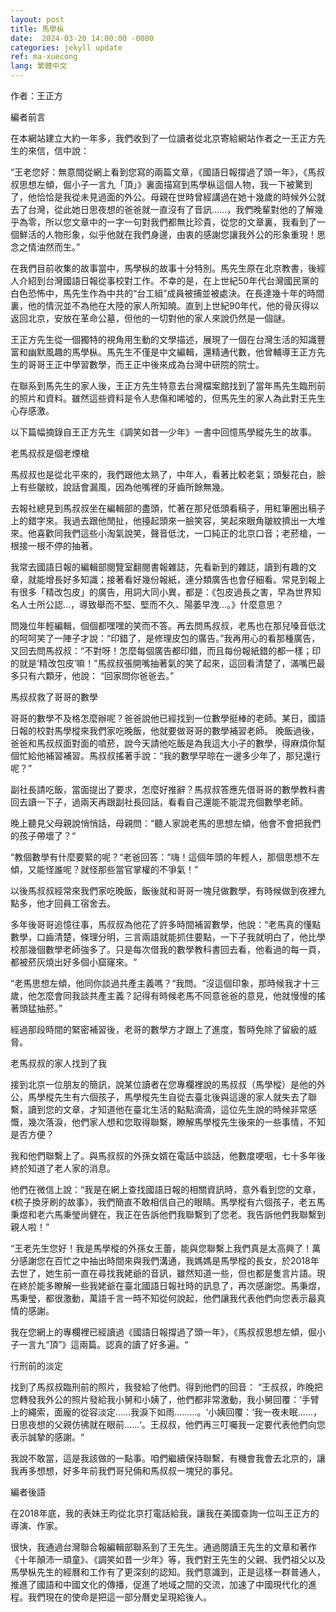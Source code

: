```yaml
---
layout: post
title: 馬學枞
date:  2024-03-20 14:00:00 -0000
categories: jekyll update
ref: ma-xuecong
lang: 繁體中文
---
```


作者：王正方

編者前言

在本網站建立大約一年多，我們收到了一位讀者從北京寄給網站作者之一王正方先生的來信，信中說：

“王老您好：無意間從網上看到您寫的兩篇文章，《國語日報撐過了頭一年》，《馬叔叔思想左傾，倔小子一言九「頂」》裏面描寫到馬學枞這個人物，我一下被驚到了，他恰恰是我從未見過面的外公。母親在世時曾經講過在她十幾歲的時候外公就去了台灣，從此她日思夜想的爸爸就一直沒有了音訊……，我們晚輩對他的了解幾乎為零，所以您文章中的一字一句對我們都無比珍貴，從您的文章裏，我看到了一個鮮活的人物形象，似乎他就在我們身邊，由衷的感謝您讓我外公的形象重現！思念之情油然而生。”

在我們目前收集的故事當中，馬學枞的故事十分特別。馬先生原在北京教書，後經人介紹到台灣國語日報從事校對工作。不幸的是，在上世紀50年代台灣國民黨的白色恐怖中，馬先生作為中共的“台工組”成員被捕並被處決。在長達幾十年的時間裏，他的情況並不為他在大陸的家人所知曉。直到上世紀90年代，他的骨灰得以返回北京，安放在革命公墓，但他的一切對他的家人來說仍然是一個謎。

王正方先生從一個獨特的視角用生動的文學描述，展現了一個在台灣生活的知識豐富和幽默風趣的馬學枞。馬先生不僅是中文編輯，還精通代數，他曾輔導王正方先生的哥哥王正中學習數學，而王正中後來成為台灣中研院的院士。

在聯系到馬先生的家人後，王正方先生特意去台灣檔案館找到了當年馬先生臨刑前的照片和資料。雖然這些資料是令人悲傷和唏噓的，但馬先生的家人為此對王先生心存感激。

以下篇幅摘錄自王正方先生《調笑如昔一少年》一書中回憶馬學縱先生的故事。

老馬叔叔是個老煙槍

馬叔叔也是從北平來的，我們跟他太熟了，中年人，看著比較老氣；頭髮花白，臉上有些皺紋，說話會漏風，因為他嘴裡的牙齒所餘無幾。

去報社總見到馬叔叔坐在編輯部的盡頭，忙著在那兒低頭看稿子，用紅筆圈出稿子上的錯字來。我過去跟他閒扯，他擡起頭來一臉笑容，笑起來眼角皺紋擠出一大堆來。他喜歡同我們這些小淘氣說笑，聲音低沈，一口純正的北京口音；老菸槍，一根接一根不停的抽著。
	   
我常去國語日報的編輯部閱覽室翻閱書報雜誌，先看新到的雜誌，讀到有趣的文章，就能增長好多知識；接著看好幾份報紙，連分類廣告也會仔細看。常見到報上有很多「精改包皮」的廣告，用詞大同小異，都是：《包皮過長之害，早為世界知名人士所公認…，導致舉而不堅、堅而不久、陽萎早洩…。》什麼意思？

問幾位年輕編輯，個個都嘿嘿的笑而不答。再去問馬叔叔，老馬也在那兒嗓音低沈的呵呵笑了一陣子才說：“印錯了，是修理皮包的廣告。”我再用心的看那種廣告，又回去問馬叔叔：“不對呀！怎麼每個廣告都印錯，而且每份報紙錯的都一樣；印的就是‘精改包皮’嘛！”馬叔叔張開嘴抽著氣的笑了起來，這回看清楚了，滿嘴巴最多只有六顆牙，他說： “回家問你爸爸去。”

馬叔叔救了哥哥的數學

哥哥的數學不及格怎麼辦呢？爸爸說他已經找到一位數學挺棒的老師。某日，國語日報的校對馬學樅來我們家吃晚飯，他就要做哥哥的數學補習老師。
晚飯過後，爸爸和馬叔叔面對面的噴菸，說今天請他吃飯是為我這大小子的數學，得麻煩你幫個忙給他補習補習。馬叔叔搖著手說：“我的數學早晾在一邊多少年了，那兒還行呢？”

副社長請吃飯，當面提出了要求，怎麼好推辭？馬叔叔答應先借哥哥的數學教科書回去讀一下子，過兩天再跟副社長回話，看看自己還能不能混充個數學老師。
 
晚上聽見父母親說悄悄話，母親問：“聽人家說老馬的思想左傾，他會不會把我們的孩子帶壞了？“
 
“教個數學有什麼要緊的呢？“老爸回答：“嗨！這個年頭的年輕人，那個思想不左傾，又能怪誰呢？就怪那些當官掌權的不爭氣！”
 
以後馬叔叔經常來我們家吃晚飯，飯後就和哥哥一塊兒做數學，有時候做到夜裡九點多，他才回員工宿舍去。
 
多年後哥哥追憶往事，馬叔叔為他花了許多時間補習數學，他說：“老馬真的懂點數學，口齒清楚，條理分明，三言兩語就能抓住要點，一下子我就明白了，他比學校那幾個數學老師強多了。只是每次借我的數學教科書回去看，他看過的每一頁，都被菸灰燒出好多個小窟窿來。“

“老馬思想左傾，他同你談過共產主義嗎？“我問。“沒這個印象，那時候我才十三歲，他怎麼會同我談共產主義？記得有時候老馬不同意爸爸的意見，他就慢慢的搖著頭猛抽菸。”

經過那段時間的緊密補習後，老哥的數學方才跟上了進度，暫時免除了留級的威脅。

老馬叔叔的家人找到了我

接到北京一位朋友的簡訊，說某位讀者在您專欄裡說的馬叔叔（馬學樅）是他的外公，馬學樅先生有六個孩子，馬學樅先生自從去臺北後與這邊的家人就失去了聯繫，讀到您的文章，才知道他在臺北生活的點點滴滴，這位先生說的時候非常感慨，幾次落淚，他們家人想和您取得聯繫，瞭解馬學樅先生後來的一些事情，不知是否方便？

我和他們聯繫上了。與馬叔叔的外孫女婿在電話中談話，他數度哽咽，七十多年後終於知道了老人家的消息。

他們在微信上說：“我是在網上查找國語日報的相關資訊時，意外看到您的文章，《梳子換牙刷的故事》，我們簡直不敢相信自己的眼睛。馬學樅有六個孩子，老五馬秉煜和老六馬秉瑩尚健在，我正在告訴他們我聯繫到了您老。我告訴他們我聯繫到親人啦！”

“王老先生您好！我是馬學樅的外孫女王蕾，能與您聯繫上我們真是太高興了！萬分感謝您在百忙之中抽出時間來與我們溝通，我媽媽是馬學樅的長女，於2018年去世了，她生前一直在尋找我姥爺的音訊，雖然知道一些，但也都是隻言片語。現在終於能多瞭解一些我姥爺在臺北國語日報社時的訊息了，再次感謝您。馬秉煜，馬秉瑩，都很激動，萬語千言一時不知從何說起，他們讓我代表他們向您表示最真情的感謝。

我在您網上的專欄裡已經讀過《國語日報撐過了頭一年》，《馬叔叔思想左傾，倔小子一言九“頂”》這兩篇。認真的讀了好多遍。“
 
行刑前的淡定

找到了馬叔叔臨刑前的照片，我發給了他們。得到他們的回音：
 “王叔叔，昨晚把您轉發我外公的照片發給我小舅和小姨了，他們都非常激動，我小舅回覆：‘手臂上的繩索，面龐的從容淡定……我淚下如雨………。‘小姨回覆：‘我一夜未眠……，日思夜想的父親仿彿就在眼前……‘。王叔叔，他們再三叮囑我一定要代表他們向您表示誠摯的感謝。“

我說不敢當，這是我該做的一點事。咱們繼續保持聯繫，有機會我會去北京的，讓我再多想想，好多年前我們哥兒倆和馬叔叔一塊兒的事兒。


編者後語

在2018年底，我的表妹王昀從北京打電話給我，讓我在美國查詢一位叫王正方的導演、作家。

很快，我通過台灣聯合報編輯部聯系到了王先生。通過閱讀王先生的文章和著作《十年顛沛一頑童》、《調笑如昔一少年》等，我們對王先生的父親、我們祖父以及馬學枞先生的經曆和工作有了更深刻的認知。我們意識到，正是這樣一群普通人，推進了國語和中國文化的傳播，促進了地域之間的交流，加速了中國現代化的進程。我們現在的使命是把這一部分曆史呈現給後人。

